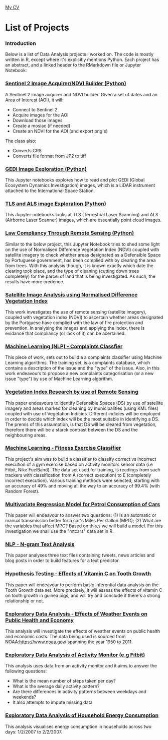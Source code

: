 <a href="https://omarmn.github.io/OmarNooreddin_07_2019_PT.pdf">My CV</a>

<h1>List of Projects</h1>

<h3>Introduction</h3>

Below is a list of Data Analysis projects I worked on. The code is mostly written in R, except where it's explicitly mentions Python. Each project has an abstract, and a linked header to the RMarkdown file or Jupyter Notebook:

<h3>
  <a href="https://github.com/omarmn/omarmn.github.io/blob/master/Sen%202%20Image%20Acquirer%20(Version3-class).ipynb">Sentinel 2 Image Acquirer/NDVI Builder (Python)</a>
</h3>

A Sentinel 2 image acquirer and NDVI builder. Given a set of dates and an Area of Interest (AOI), it will:
- Connect to Sentinel 2
- Acquire images for the AOI
- Download those images
- Create a mosiac (if needed)
- Create an NDVI for the AOI (and export png's)

The class also:
- Converts CRS
- Converts file format from JP2 to tiff

<h3>
  <a href="https://omarmn.github.io/Espinhal.html">GEDI Image Exploration (Python)</a>
</h3>

This Jupyter notebooks explores how to read and plot GEDI (Global Ecosystem Dynamics Investigation) images, which is a LiDAR instrument attached to the International Space Station.

<h3>
  <a href="https://omarmn.github.io/Espinhal.html">TLS and ALS image Exploration (Python)</a>
</h3>

This Jupyter notebooks looks at TLS (Terrestrial Laser Scanning) and ALS (Airborne Laser Scanner) images, which are essentially point cloud images.

<h3>
  <a href="https://omarmn.github.io/Espinhal.html">Law Compliancy Through Remote Sensing (Python)</a>
</h3>

Similar to the below project, this Jupyter Notebook tries to shed some light on the use of Normalised Difference Vegetation Index (NDVI) coupled with satellite imagery to check whether areas designated as a Defensible Space by Portuguese government, has been complied with by clearing the area from trees. With this analysis though, it is known exactly which date the clearing took place, and the type of cleaning (cutting down trees completely) for the parcel of land that is being investigated. As such, the results have more credence.

<h3>
  <a href="http://rpubs.com/omarmn/dsfdsj">Satellite Image Analysis using Normalised Difference Vegetation Index</a>
</h3>

This work investigates the use of remote sensing (satellite imagery), coupled with vegetation index (NDVI) to ascertain whether areas designated by the Portguese have complied with the law of fire protection and prevention. In analysing the images and applying the index, there is evidance that compliancy (or lack of it) can be acertained.

<h3>
  <a href="http://rpubs.com/omarmn/closerchallenge">Machine Learning (NLP) - Complaints Classfier</a>
</h3>

This piece of work, sets out to build a a complaints classifier using Machine Learning algorithms. The training set, is a complaints database, which contains a description of the issue and the "type" of the issue. Also, in this work endeavours to propose a new complaints categorisation (or a new issue "type") by use of Machine Learning algorithm.

<h3>
  <a href="http://rpubs.com/omarmn/dslr">Vegetation Index Research by use of Remote Sensing</a>
</h3>

This paper endeavours to identify Defensible Spaces (DS) by use of satellite imagery and areas marked for cleaning by municipalities (using KML files) coupled with use of Vegetation Indicies. Different indicies will be employed in order to decide which index will be the most suitable in identifying a DS. The premis of this assumption, is that DS will be cleared from vegetation, therefore there will be a starck contrast between the DS and the neighbouring areas. 


<h3>
  <a href="http://rpubs.com/omarmn/machinelearning">Machine Learning - Fitness Exercise Classifier</a>
</h3>

This project's aim was to build a classifier to classify correct vs incorrect execution of a gym exercise based on activity monitors sensor data (i.e Fitbit, Nike FuelBand). The data set used for training, is readings from such trackers with classification from A (correct execution) to E (completely incorrect execution). Various training methods were selected, starting with an accuracy of 49% and moving all the way to an accuracy of 99.4% (with Random Forest).

<h3>
  <a href="http://rpubs.com/omarmn/regression">Multivariate Regression Model for Petrol Consumption of Cars</a>
</h3>

This paper will endeavour to answer two questions: (1) Is an automatic or manual transmission better for a car's Miles Per Gallon (MPG); (2) What are the variables that affect MPG? Based on this,s we will build a model. For this investigation we shall use the "mtcars" data set in R.

<h3>
  <a href="http://rpubs.com/omarmn/milestoneReport">NLP - N-gram Text Analysis</a>
</h3>

This paper analyses three text files containing tweets, news articles and blog posts in order to build features for a text predictor.

<h3>
  <a href="http://rpubs.com/omarmn/statinference">Hypothesis Testing - Effects of Vitamin C on Tooth Growth</a>
</h3>

This paper will endeavour to perform basic inferential data analysis on the Tooth Growth data set. More precisely, it will assess the effects of vitamin C on tooth growth in guinea pigs, and will try and conclude if there's a strong relationship or not.

<h3>
  <a href="http://rpubs.com/omarmn/RepReAssign2">Exploratory Data Analysis - Effects of Weather Events on Public Health and Economy</a>
</h3>

This analysis will investigate the effects of weather events on public health and economic costs. The data being used is sourced from NOAA:<a href="https://www.noaa.gov/">https://www.noaa.gov/</a>  spanning the year 1950 to 2011.

<h3>
  <a href="http://rpubs.com/omarmn/activityexpl">Exploratory Data Analysis of Activity Monitor (e.g Fitbit)</a>
</h3>

This analysis uses data from an activity monitor and it aims to answer the following questions:
- What is the mean number of steps taken per day?
- What is the average daily activity pattern?
- Are there differences in activity patterns between weekdays and weekends?
- It also attempts to impute missing data

<h3>
  <a href="http://rpubs.com/omarmn/energyconsump">Exploratory Data Analysis of Household Energy Consumption</a>
</h3>

This analysis visualises energy consumption in households across two days: 1/2/2007 to 2/2/2007.




